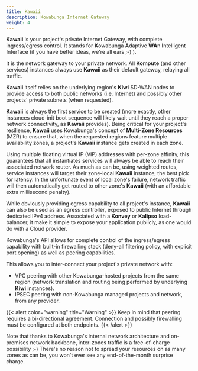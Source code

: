 ```yaml
---
title: Kawaii
description: Kowabunga Internet Gateway
weight: 4
---
```


**Kawaii** is your project's private Internet Gateway, with complete ingress/egress control. It stands for **K**owabunga **A**daptive **WA**n **I**ntelligent **I**nterface (if you have better ideas, we're all ears ;-) ).

It is the network gateway to your private network. All **Kompute** (and other services) instances always use **Kawaii** as their default gateway, relaying all traffic.

**Kawaii** itself relies on the underlying region's **Kiwi** SD-WAN nodes to provide access to both public networks (i.e. Internet) and possibly other projects' private subnets (when requested).

**Kawaii** is always the first service to be created (more exactly, other instances cloud-init boot sequence will likely wait until they reach a proper network connectivity, as **Kawaii** provides). Being critical for your project's resilience, **Kawaii** uses Kowabunga's concept of **Multi-Zone Resources** (MZR) to ensure that, when the requested regions feature multiple availability zones, a project's **Kawaii** instance gets created in each zone.

Using multiple floating virtual IP (VIP) addresses with per-zone affinity, this guarantees that all instantiates services will always be able to reach their associated network router. As much as can be, using weighted routes, service instances will target their zone-local **Kawaii** instance, the best pick for latency. In the unfortunate event of local zone's failure, network traffic will then automatically get routed to other zone's **Kawaii** (with an affordable extra millisecond penalty).

While obviously providing egress capability to all project's instance, **Kawaii** can also be used as an egress controller, exposed to public Internet through dedicated IPv4 address. Associated with a **Konvey** or **Kalipso** load-balancer, it make it simple to expose your application publicly, as one would do with a Cloud provider.

Kowabunga's API allows for complete control of the ingress/egress capability with built-in firewalling stack (deny-all filtering policy, with explicit port opening) as well as peering capabilities.

This allows you to inter-connect your project's private network with:

- VPC peering with other Kowabunga-hosted projects from the same region (network translation and routing being performed by underlying **Kiwi** instances).
- IPSEC peering with non-Kowabunga managed projects and network, from any provider.

{{< alert color="warning" title="Warning" >}}
Keep in mind that peering requires a bi-directional agreement. Connection and possibly firewalling must be configured at both endpoints.
{{< /alert >}}

Note that thanks to Kowabunga's internal network architecture and on-premises network backbone, inter-zones traffic is a free-of-charge possibility ;-) There's no reason not to spread your resources on as many zones as can be, you won't ever see any end-of-the-month surprise charge.
